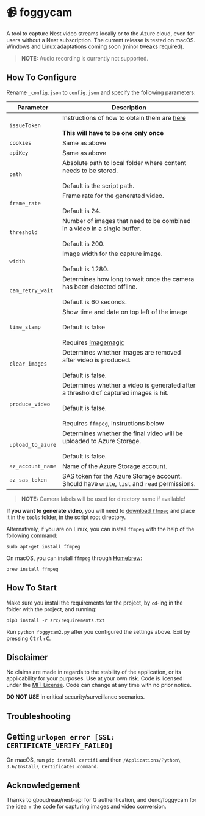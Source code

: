 # 📹 foggycam

A tool to capture Nest video streams locally or to the Azure cloud, even for users without a Nest subscription. The current release is tested on macOS. Windows and Linux adaptations coming soon (minor tweaks required).

>**NOTE:** Audio recording is currently not supported.

## How To Configure

Rename `_config.json` to `config.json` and specify the following parameters:

|Parameter|Description|
|-----|-----|
|`issueToken`|Instructions of how to obtain them are [here](https://github.com/chrisjshull/homebridge-nest#using-a-google-account)<br/><br/> **This will have to be one only once**|
|`cookies`|Same as above |
|`apiKey`|Same as above |
|`path`|Absolute path to local folder where content needs to be stored.<br/><br/>Default is the script path.|
|`frame_rate`|Frame rate for the generated video.<br/><br/>Default is 24.|
|`threshold`|Number of images that need to be combined in a video in a single buffer.<br/><br/>Default is 200.|
|`width`|Image width for the capture image.<br/><br/>Default is 1280.|
|`cam_retry_wait`|Determines how long to wait once the camera has been detected offline.<br/><br/>Default is 60 seconds.|
|`time_stamp`|Show time and date on top left of the image <br/><br/>Default is false<br/><br/> Requires [Imagemagic](http://www.imagemagick.org/script/download.php) |
|`clear_images`|Determines whether images are removed after video is produced.<br/><br/>Default is false.|
|`produce_video`|Determines whether a video is generated after a threshold of captured images is hit.<br/><br/>Default is false.<br/><br/>Requires `ffmpeg`, instructions below|
|`upload_to_azure`|Determines whether the final video will be uploaded to Azure Storage.<br/><br/>Default is false.|
|`az_account_name`|Name of the Azure Storage account.|
|`az_sas_token`|SAS token for the Azure Storage account. Should have `write`, `list` and `read` permissions.|

>**NOTE:** Camera labels will be used for directory name if available! 

**If you want to generate video**, you will need to [download `ffmpeg`](https://www.ffmpeg.org/download.html) and place it in the `tools` folder, in the script root directory.

Alternatively, if you are on Linux, you can install `ffmpeg` with the help of the following command:

```
sudo apt-get install ffmpeg
```

On macOS, you can install `ffmpeg` through [Homebrew](https://brew.sh):

```
brew install ffmpeg
```

## How To Start

Make sure you install the requirements for the project, by `cd`-ing in the folder with the project, and running:

```
pip3 install -r src/requirements.txt
```

Run `python foggycam2.py` after you configured the settings above. Exit by pressing <kbd>Ctrl</kbd>+<kbd>C</kbd>.

## Disclaimer

No claims are made in regards to the stability of the application, or its applicability for your purposes. Use at your own risk. Code is licensed under the [MIT License](https://opensource.org/licenses/MIT). Code can change at any time with no prior notice.

**DO NOT USE** in critical security/surveillance scenarios.

## Troubleshooting

## Getting `urlopen error [SSL: CERTIFICATE_VERIFY_FAILED]`

On macOS, run  `pip install certifi` and then `/Applications/Python\ 3.6/Install\ Certificates.command`.


## Acknowledgement

Thanks to gboudreau/nest-api for G authentication, and dend/foggycam for the idea + the code for capturing images and video conversion.
